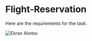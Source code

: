 # Flight-Reservation

Here are the requirements for the task.

![Ekran Alıntısı](https://user-images.githubusercontent.com/82970523/176989014-c7b35572-ffcd-4b7a-8c9d-b2fa9efc40a9.PNG)
